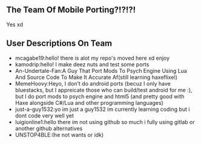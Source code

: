 ## The Team Of Mobile Porting?!?!?!
Yes xd

## User Descriptions On Team
* mcagabe19:hello! there is alot my repo's moved here xd enjoy
* kamodrip:hello! I make deez nuts and test some ports
* An-Undertale-Fan:A Guy That Port Mods To Psych Engine Using Lua And Source Code To Make It Accurate Af(still learning haxeflixel)
* MemeHoovy:Heyo, I don't do android ports (becuz I only have bluestacks, but I appreicate those who can build/test android for me :), but I do port mods to psych engine and html5 (and pretty good with Haxe alongside C#/Lua and other programming languages)
* just-a-guy1532:yo im just a guy1532 im currently learning coding but i dont code very well yet
* luigionline1:hello there im not using github so much i fully using gitlab or another github alternatives
* UNSTOP4BLE:(he not wants or idk)
